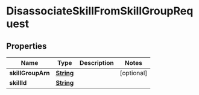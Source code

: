

# DisassociateSkillFromSkillGroupRequest


## Properties

| Name | Type | Description | Notes |
|------------ | ------------- | ------------- | -------------|
|**skillGroupArn** | [**String**](String.md) |  |  [optional] |
|**skillId** | [**String**](String.md) |  |  |




